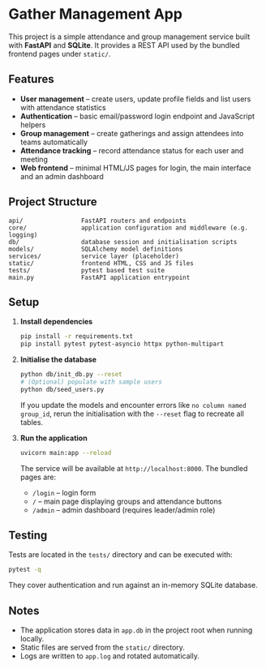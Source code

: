 # Gather Management App

This project is a simple attendance and group management service built with **FastAPI** and **SQLite**. It provides a REST API used by the bundled frontend pages under `static/`.

## Features

- **User management** – create users, update profile fields and list users with attendance statistics
- **Authentication** – basic email/password login endpoint and JavaScript helpers
- **Group management** – create gatherings and assign attendees into teams automatically
- **Attendance tracking** – record attendance status for each user and meeting
- **Web frontend** – minimal HTML/JS pages for login, the main interface and an admin dashboard

## Project Structure

```
api/                FastAPI routers and endpoints
core/               application configuration and middleware (e.g. logging)
db/                 database session and initialisation scripts
models/             SQLAlchemy model definitions
services/           service layer (placeholder)
static/             frontend HTML, CSS and JS files
tests/              pytest based test suite
main.py             FastAPI application entrypoint
```

## Setup

1. **Install dependencies**

   ```bash
   pip install -r requirements.txt
   pip install pytest pytest-asyncio httpx python-multipart
   ```

2. **Initialise the database**

   ```bash
   python db/init_db.py --reset
   # (Optional) populate with sample users
   python db/seed_users.py
   ```

   If you update the models and encounter errors like `no column named group_id`,
   rerun the initialisation with the `--reset` flag to recreate all tables.

3. **Run the application**

   ```bash
   uvicorn main:app --reload
   ```

   The service will be available at `http://localhost:8000`.  The bundled pages are:

   - `/login` – login form
   - `/` – main page displaying groups and attendance buttons
   - `/admin` – admin dashboard (requires leader/admin role)

## Testing

Tests are located in the `tests/` directory and can be executed with:

```bash
pytest -q
```

They cover authentication and run against an in-memory SQLite database.

## Notes

- The application stores data in `app.db` in the project root when running locally.
- Static files are served from the `static/` directory.
- Logs are written to `app.log` and rotated automatically.

